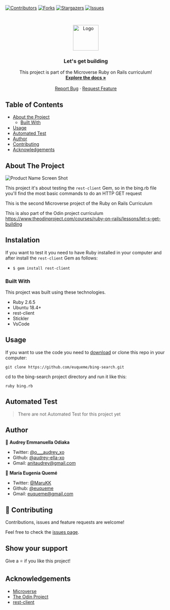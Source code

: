 <!--
*** Thanks for checking out this README Template. If you have a suggestion that would
*** make this better, please fork the repo and create a pull request or simply open
*** an issue with the tag "enhancement".
*** Thanks again! Now go create something AMAZING! :D
-->

<!-- PROJECT SHIELDS -->
<!--
*** I'm using markdown "reference style" links for readability.
*** Reference links are enclosed in brackets [ ] instead of parentheses ( ).
*** See the bottom of this document for the declaration of the reference variables
*** for contributors-url, forks-url, etc. This is an optional, concise syntax you may use.
*** https://www.markdownguide.org/basic-syntax/#reference-style-links
-->
[![Contributors][contributors-shield]][contributors-url]
[![Forks][forks-shield]][forks-url]
[![Stargazers][stars-shield]][stars-url]
[![Issues][issues-shield]][issues-url]

<!-- PROJECT LOGO -->
<br />
<p align="center">
  <a href="https://github.com/euqueme/bing-search">
    <img src="https://raw.githubusercontent.com/euqueme/toy-app/master/app/assets/images/mLogo.png" alt="Logo" width="80" height="80">
  </a>

  <h3 align="center">Let's get building</h3>

  <p align="center">
    This project is part of the Microverse Ruby on Rails curriculum!
    <br />
    <a href="https://github.com/equeme/bing-search"><strong>Explore the docs »</strong></a>
    <br />
    <br />
    <a href="https://github.com/euqueme/bing-search/issues">Report Bug</a>
    ·
    <a href="https://github.com/euqueme/bing-search/issues">Request Feature</a>
  </p>
</p>

<!-- TABLE OF CONTENTS -->
## Table of Contents

* [About the Project](#about-the-project)
  * [Built With](#built-with)
* [Usage](#usage)
* [Automated Test](#automated-test)
* [Author](#author)
* [Contributing](#contributing)
* [Acknowledgements](#acknowledgements)

<!-- ABOUT THE PROJECT -->
## About The Project

![Product Name Screen Shot][product-screenshot]

This project it's about testing the `rest-client` Gem, so in the bing.rb file you'll find the most basic commands to do an HTTP GET request

This is the second Microverse project of the Ruby on Rails Curriculum

This is also part of the Odin project curriculum https://www.theodinproject.com/courses/ruby-on-rails/lessons/let-s-get-building


<!-- ABOUT THE PROJECT -->
## Instalation

If you want to test it you need to have Ruby installed in your computer and after install the `rest-client` Gem as follows:
* `$ gem install rest-client`

### Built With
This project was built using these technologies.
* Ruby 2.6.5
* Ubuntu 18.4+
* rest-client
* Stickler
* VsCode

## Usage

If you want to use the code you need to [download](https://github.com/euqueme/bing-search/archive/master.zip) or clone this repo in your computer:

```git clone https://github.com/euqueme/bing-search.git```

cd to the bing-search project directory and run it like this:

```ruby bing.rb```

<!-- AUTOMATED TEST -->
## Automated Test

> There are not Automated Test for this project yet

<!-- CONTACT -->
## Author

👤 **Audrey Emmanuella Odiaka** 
- Twitter: [@o___audrey_xo](https://twitter.com/o___audrey_xo) 
- Github: [@audrey-ella-xo](https://github.com/audrey-ella-xo) 
- Gmail: anitaudrey@gmail.com

👤 **María Eugenia Quemé** 

- Twitter: [@MaruKK](https://twitter.com/MaruKK) 
- Github: [@euqueme](https://github.com/euqueme) 
- Gmail: euqueme@gmail.com

## 🤝 Contributing

Contributions, issues and feature requests are welcome!

Feel free to check the [issues page](https://github.com/euqueme/Blogger-Rails/issues).

## Show your support

Give a ⭐️ if you like this project!

<!-- ACKNOWLEDGEMENTS -->
## Acknowledgements
* [Microverse](https://www.microverse.org/)
* [The Odin Project](https://www.theodinproject.com/)
* [rest-client](https://github.com/rest-client/rest-client)

<!-- MARKDOWN LINKS & IMAGES -->
<!-- https://www.markdownguide.org/basic-syntax/#reference-style-links -->
[contributors-shield]: https://img.shields.io/github/contributors/euqueme/bing-search.svg?style=flat-square
[contributors-url]: https://github.com/euqueme/bing-search/graphs/contributors
[forks-shield]: https://img.shields.io/github/forks/euqueme/bing-search.svg?style=flat-square
[forks-url]: https://github.com/euqueme/bing-search/network/members
[stars-shield]: https://img.shields.io/github/stars/euqueme/bing-search.svg?style=flat-square
[stars-url]: https://github.com/euqueme/bing-search/stargazers
[issues-shield]: https://img.shields.io/github/issues/euqueme/bing-search.svg?style=flat-square
[issues-url]: https://github.com/euqueme/bing-search/issues
[product-screenshot]: screenshot.png
